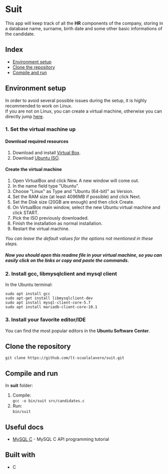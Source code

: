 # Suit
This app will keep track of all the __HR__ components of the company, storing in a database name, surname, birth date and some other basic informations of the candidate.

## Index
* [Environment setup](https://github.com/lt-scuolalavoro/suit#environment-setup)
* [Clone the repository](https://github.com/lt-scuolalavoro/suit#clone-the-repository)
* [Compile and run](https://github.com/lt-scuolalavoro/suit#compile-and-run)

## Environment setup
In order to avoid several possible issues during the setup, it is highly recommended to work on Linux.\
If you are not on Linux, you can create a virtual machine, otherwise you can directly jump [here](https://github.com/lt-scuolalavoro/suit#2-install-gcc-and-libmysqlclient).
### 1. Set the virtual machine up 
#### Download required resources
1. Download and install [Virtual Box](https://www.virtualbox.org/wiki/Downloads).
2. Download [Ubuntu ISO](https://www.ubuntu.com/download/desktop).
#### Create the virtual machine
1. Open VirtualBox and click New. A new window will come out.
3. In the name field type "Ubuntu".
4. Choose "Linux" as Type and "Ubuntu (64-bit)" as Version.
3. Set the RAM size (at least 4096MB if possible) and click Next.
4. Set the Disk size (20GB are enough) and then click Create.
5. On VirtualBox main window, select the new Ubuntu virtual machine and click START.
6. Pick the ISO previously downloaded.
6. Finish the installation as normal installation.
7. Restart the virtual machine.

_You can leave the default values for the options not mentioned in these steps._

##### Now you should open this readme file in your virtual machine, so you can easily click on the links or copy and paste the commands.
### 2. Install gcc, libmysqlclient and mysql client
In the Ubuntu terminal:
```
sudo apt install gcc
sudo apt-get install libmysqlclient-dev
sudo apt install mysql-client-core-5.7   
sudo apt install mariadb-client-core-10.1
```
### 3. Install your favorite editor/IDE
You can find the most popular editors in the **Ubuntu Software Center**.

## Clone the repository
```
git clone https://github.com/lt-scuolalavoro/suit.git
```
## Compile and run
In __suit__ folder:
1. Compile:\
```gcc -o bin/suit src/candidates.c```    
2. Run:\
```bin/suit```
## Useful docs 
* [MySQL C](https://docs.google.com/document/d/1XyP09J5EF2wkSpmlwJ9Ew7IGDa0sb1mDyL_xx6XuTk8/edit) - MySQL C API programming tutorial
 
## Built with
* C
